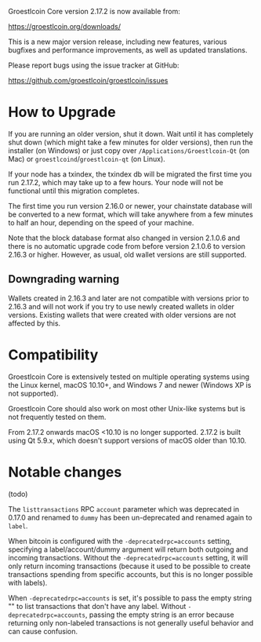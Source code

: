 Groestlcoin Core version 2.17.2 is now available from:

  <https://groestlcoin.org/downloads/>

This is a new major version release, including new features, various bugfixes
and performance improvements, as well as updated translations.

Please report bugs using the issue tracker at GitHub:

  <https://github.com/groestlcoin/groestlcoin/issues>

How to Upgrade
==============

If you are running an older version, shut it down. Wait until it has completely
shut down (which might take a few minutes for older versions), then run the
installer (on Windows) or just copy over `/Applications/Groestlcoin-Qt` (on Mac)
or `groestlcoind`/`groestlcoin-qt` (on Linux).

If your node has a txindex, the txindex db will be migrated the first time you
run 2.17.2, which may take up to a few hours. Your node will not be
functional until this migration completes.

The first time you run version 2.16.0 or newer, your chainstate database will be converted to a
new format, which will take anywhere from a few minutes to half an hour,
depending on the speed of your machine.

Note that the block database format also changed in version 2.1.0.6 and there is no
automatic upgrade code from before version 2.1.0.6 to version 2.16.3 or higher.
However, as usual, old wallet versions are still supported.

Downgrading warning
-------------------

Wallets created in 2.16.3 and later are not compatible with versions prior to 2.16.3
and will not work if you try to use newly created wallets in older versions. Existing
wallets that were created with older versions are not affected by this.

Compatibility
==============

Groestlcoin Core is extensively tested on multiple operating systems using
the Linux kernel, macOS 10.10+, and Windows 7 and newer (Windows XP is not supported).

Groestlcoin Core should also work on most other Unix-like systems but is not
frequently tested on them.

From 2.17.2 onwards macOS <10.10 is no longer supported. 2.17.2 is built using Qt 5.9.x, which doesn't
support versions of macOS older than 10.10.

Notable changes
===============

(todo)

The `listtransactions` RPC `account` parameter which was deprecated in 0.17.0
and renamed to `dummy` has been un-deprecated and renamed again to `label`.

When bitcoin is configured with the `-deprecatedrpc=accounts` setting, specifying
a label/account/dummy argument will return both outgoing and incoming
transactions. Without the `-deprecatedrpc=accounts` setting, it will only return
incoming transactions (because it used to be possible to create transactions
spending from specific accounts, but this is no longer possible with labels).

When `-deprecatedrpc=accounts` is set, it's possible to pass the empty string ""
to list transactions that don't have any label. Without
`-deprecatedrpc=accounts`, passing the empty string is an error because returning
only non-labeled transactions is not generally useful behavior and can cause
confusion.
